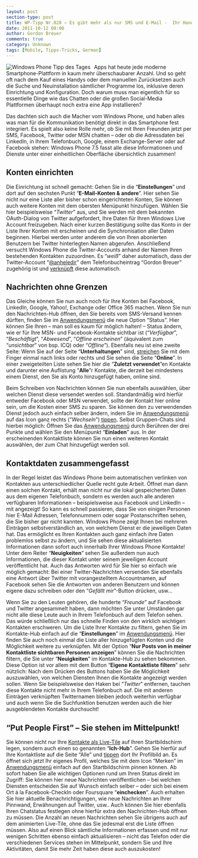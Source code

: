 ```yaml
---
layout: post
section-type: post
title: WP-Tipp Nr.028 – Es gibt mehr als nur SMS und E-Mail -  Ihr Handy als universelle Kommunikationszentrale
date: 2011-10-12 08:00
author: Gordon Breuer
comments: true
category: Unknown
tags: [Mobile, Tipps-Tricks, German]
---
```

<p><img style="margin: 0px 10px 0px 0px; display: inline; float: left" title="" alt="Windows Phone Tipp des Tages" align="left" src="http://anheledirwp.blob.core.windows.net/wordpress/2011/10/nachrichtenMG.png" /></p>  <p>Apps hat heute jede moderne Smartphone-Plattform in kaum mehr überschaubarer Anzahl. Und so geht oft nach dem Kauf eines Handys oder dem manuellen Zurücksetzen auch die Suche und Neuinstallation sämtlicher Programme los, inklusive deren Einrichtung und Konfiguration. Doch warum muss man eigentlich für so essentielle Dinge wie das Chatten oder die großen Social-Media Plattformen überhaupt noch extra eine App installieren?</p>  <p>Das dachten sich auch die Macher vom Windows Phone, und haben alles was man für die Kommunikation benötigt direkt in das Smartphone fest integriert. Es spielt also keine Rolle mehr, ob Sie mit Ihren Freunden jetzt per SMS, Facebook, Twitter oder MSN chatten – oder ob die Adressdaten bei LinkedIn, in Ihrem Telefonbuch, Google, einem Exchange-Server oder auf Facebook stehen: Windows Phone 7.5 fasst alle diese Informationen und Dienste unter einer einheitlichen Oberfläche übersichtlich zusammen!</p>  <h2>Konten einrichten</h2>  <p>Die Einrichtung ist schnell gemacht: Gehen Sie in die “<strong>Einstellungen</strong>” und dort auf den sechsten Punkt “<strong>E-Mail-Konten &amp; andere</strong>”. Hier sehen Sie nicht nur eine Liste aller bisher schon eingerichteten Konten, Sie können auch weitere Konten mit dem obersten Menüpunkt hinzufügen. Wählen Sie hier beispielsweise “<em>Twitter</em>” aus, und Sie werden mit dem bekannten OAuth-Dialog von Twitter aufgefordert, Ihre Daten für Ihren Windows Live Account freizugeben. Nach einer kurzen Bestätigung sollte das Konto in der Liste Ihrer Konten mit erscheinen und die Synchronisation aller Daten beginnen. Hierbei werden unter anderem die von Ihren abonierten Benutzern bei Twitter hinterlegten Namen abgerufen. Anschließend versucht Windows Phone die Twitter-Accounts anhand der Namen Ihren bestehenden Kontakten zuzuordnen. Es “<em>weiß</em>” daher automatisch, dass der Twitter-Account “<a href="http://twitter.com/Anheledir">@anheledir</a>” dem Telefonbucheintrag “Gordon Breuer” zugehörig ist und <a href="/post/2011/09/09/WP7-Tipp-006-%E2%80%93-Kontakt-aus-verschiedenen-Quellen-kombinieren.aspx">verknüpft</a> diese automatisch.</p>  <h2>Nachrichten ohne Grenzen</h2>  <p>Das Gleiche können Sie nun auch noch für Ihre Konten bei Facebook, LinkedIn, Google, Yahoo!, Exchange oder Office 365 machen. Wenn Sie nun den Nachrichten-Hub öffnen, den Sie bereits vom SMS-Versand kennen dürften, finden Sie im <a href="/post/2011/09/05/WP7-Tipp-002-%E2%80%93-Das-Anwendungs-und-Kontextmenu.aspx">Anwendungsmenü</a> die neue Option “Status”. Hier können Sie Ihren – man soll es kaum für möglich halten! – Status ändern, wie er für Ihre MSN- und Facebook-Kontakte sichtbar ist (“<em>Verfügbar</em>”, “<em>Beschäftigt</em>”, “<em>Abwesend</em>”, “<em>Offline erscheinen</em>” (äquivalent zum “<em>unsichtbar</em>” von bsp. ICQ) oder “<em>Offline</em>”). Ebenfalls neu ist eine zweite Seite: Wenn Sie auf der Seite “<strong>Unterhaltungen</strong>” sind, <a href="/post/2011/09/12/WP7-Tipp-007-%E2%80%93-Standard-Gesten.aspx">streichen</a> Sie mit dem Finger einmal nach links oder rechts und Sie sehen die Seite “<strong>Online</strong>”. In einer zweigeteilten Liste sehen Sie hier die “<strong>Zuletzt verwendet</strong>”en Kontakte und darunter eine Auflistung “<strong>Alle</strong>”r Kontakte, die derzeit bei mindestens einem Dienst, den Sie als Konto hinzugefügt haben, online sind. </p>  <p>Beim Schreiben von Nachrichten können Sie nun ebenfalls auswählen, über welchen Dienst diese versendet werden soll. Standardmäßig wird hierfür entweder Facebook oder MSN verwendet, sollte der Kontakt hier online sein, um die Kosten einer SMS zu sparen. Sie können den zu verwendenden Dienst jedoch auch einfach selber ändern, indem Sie im <a href="/post/2011/09/05/WP7-Tipp-002-%E2%80%93-Das-Anwendungs-und-Kontextmenu.aspx">Anwendungsmenü</a> auf das Icon ganz rechts (“<em>Wechseln</em>”) <a href="/post/2011/09/12/WP7-Tipp-007-%E2%80%93-Standard-Gesten.aspx">tippen</a>. Selbst Gruppen-Chats sind hierbei möglich: Öffnen Sie das <a href="/post/2011/09/05/WP7-Tipp-002-%E2%80%93-Das-Anwendungs-und-Kontextmenu.aspx">Anwendungsmenü</a> durch Berühren der drei Punkte und wählen Sie den Menüpunkt “<strong>Einladen</strong>” aus. In der erscheinenden Kontaktliste können Sie nun einen weiteren Kontakt auswählen, der zum Chat hinzugefügt werden soll.</p>  <h2>Kontaktdaten zusammengefasst</h2>  <p>In der Regel leistet das Windows Phone beim automatischen verlinken von Kontakten aus unterschiedlicher Quelle recht gute Arbeit. Öffnet man dann einen solchen Kontakt, erhält man nicht nur die lokal gespeicherten Daten aus dem eigenen Telefonbuch, sondern es werden auch alle anderen verfügbaren Informationen – beispielsweise aus Facebook und LinkedIn – mit angezeigt! So kann es schnell passieren, dass Sie von einigen Personen hier E-Mail Adressen, Telefonnummern oder sogar Postanschriften sehen, die Sie bisher gar nicht kannten. Windows Phone zeigt Ihnen bei mehreren Einträgen selbstverständlich an, von welchem Dienst er die jeweiligen Daten hat. Das ermöglicht es Ihren Kontakten auch ganz einfach ihre Daten problemlos selbst zu ändern, und Sie sehen diese aktualisierten Informationen dann sofort auch innerhalb Ihrer Windows Phone Kontakte! Unter dem Reiter “<strong>Neuigkeiten</strong>” sehen Sie außerdem nun auch Informationen, die dieser Kontakt unter seinem jeweiligen Account veröffentlicht hat. Auch das Antworten wird für Sie hier so einfach wie möglich gemacht: Bei einer Twitter-Nachrichten versenden Sie ebenfalls eine Antwort über Twitter mit vorangestelltem Accountnamen, auf Facebook sehen Sie die Antworten von anderen Benutzern und können eigene dazu schreiben oder den “<em>Gefällt mir</em>”-Button drücken, usw…</p>  <p>Wenn Sie zu den Leuten gehören, die hunderte “<em>Freunde</em>” auf Facebook und Twitter angesammelt haben, dann möchten Sie unter Umständen gar nicht alle diese Leute auch in Ihrem Telefonbuch auf dem Telefon sehen. Das würde schließlich nur das schnelle Finden von den wirklich wichtigen Kontakten erschweren. Um die Liste Ihrer Kontakte zu filtern, gehen Sie im Kontakte-Hub einfach auf die “<strong>Einstellungen</strong>” im <a href="/post/2011/09/05/WP7-Tipp-002-%E2%80%93-Das-Anwendungs-und-Kontextmenu.aspx">Anwendungsmenü</a>. Hier finden Sie auch noch einmal die Liste aller hinzugefügten Konten und die Möglichkeit weitere zu verknüpfen. Mit der Option “<strong>Nur Posts von in meiner Kontaktliste sichtbaren Personen anzeigen</strong>” können Sie die Nachrichten filtern, die Sie unter “<strong>Neuigkeiten</strong>” im Kontakte-Hub zu sehen bekommen. Diese Option ist vor allem mit dem Button “<strong>Eigene Kontaktliste filtern</strong>” sehr nützlich: Nach dem Drücken des Buttons haben Sie die Möglichkeit auszuwählen, von welchen Diensten Ihnen die Kontakte angezeigt werden sollen. Wenn Sie beispielsweise den Haken bei “<em>Twitter</em>” entfernen, tauchen diese Kontakte nicht mehr in Ihrem Telefonbuch auf. Die mit anderen Einträgen verknüpften Twitternamen bleiben jedoch weiterhin verfügbar und auch wenn Sie die Suchfunktion benutzen werden auch die hier ausgeblendeten Kontakte durchsucht!</p>  <h2>“Put People First” – Sie stehen im Mittelpunkt!</h2>  <p>Sie können nicht nur Ihre <a href="/post/2011/09/13/WP7-Tipp-008-%E2%80%93-Kontakte-im-Schnellzugriff.aspx">Kontakte als Live-Tile</a> auf Ihren Startbildschirm legen, sondern auch einen so genannten “<strong>Ich-Hub</strong>”. Gehen Sie hierfür auf Ihre Kontaktliste auf die Seite “Alle” und <a href="/post/2011/09/12/WP7-Tipp-007-%E2%80%93-Standard-Gesten.aspx">tippen</a> dort Ihr Profilbild an. Es öffnet sich jetzt Ihr eigenes Profil, welches Sie mit dem Icon “Merken” im <a href="/post/2011/09/05/WP7-Tipp-002-%E2%80%93-Das-Anwendungs-und-Kontextmenu.aspx">Anwendungsmenü</a> einfach auf den Startbildschirm pinnen können. Ab sofort haben Sie alle wichtigen Optionen rund um Ihren Status direkt im Zugriff: Sie können hier neue Nachrichten veröffentlichen – bei welchen Diensten entscheiden Sie auf Wunsch einfach selber – oder sich bei einem Ort á la Facebook-CheckIn oder Foursquare “<strong>einchecken</strong>”. Auch erhalten Sie hier aktuelle Benachrichtigungen, wie neue Nachrichten an Ihrer Pinnwand, Erwähnungen auf Twitter, usw.. Auch können Sie hier ebenfalls Ihren Chatstatus festlegen ohne hierfür extra den Nachrichten-Hub öffnen zu müssen. Die Anzahl an neuen Nachrichten sehen Sie übrigens auch auf dem animierten Live-Tile, ohne das Sie jedesmal erst die Liste öffnen müssen. Also auf einen Blick sämtliche Informationen erfassen und mit nur wenigen Schritten ebenso einfach aktualisieren – nicht das Telefon oder die verschiedenen Services stehen im Mittelpunkt, sondern Sie und Ihre Aktivitäten, damit Sie mehr Zeit haben diese auch auszukosten!</p>
